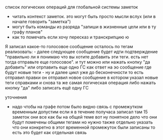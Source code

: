 список логических операций для глобальной системы заметок
- читать контекст заметок. это могут быть просто мысли вслух (или в начале говорить "заметка")
- могут быть команды из разряда "запиши в жизненные цели или в ту графу планов"
- как то помечать если хочу пересказ и транскрипцию ю



Я записал какое-то голосовое сообщение
    осталось по тегам реализовать:
        - далее следующее сообщение будет идти подтверждение "правильно ли я понимаю что вы хотите добавить эти теги. есть нет тогда отправьте еще голосовое". и тут можно или нажать кнопку "да добавить" или отрпавить еще одно ГС как ответ на эо сообщение где будут новые теги
            - ну и далее цикл уже до бесконечности то есть отправил правки он отправил новое сообщение в котором указал новые теги справками и снова та же самая логическая операция либо нажать кнопку "да" либо записать ещё одну ГС
        


уточнения
- надо чтобы на графе потом было видно связь с промежутком временным допустим если я в течение получаса записал там 15 заметок они все как бы на общей теме вот ну понятное дело что они будут помечены общими тегами но нужно также отдельно указать что они конкретно в этот временной промежуток были записаны то есть это будет как отдельная связь

